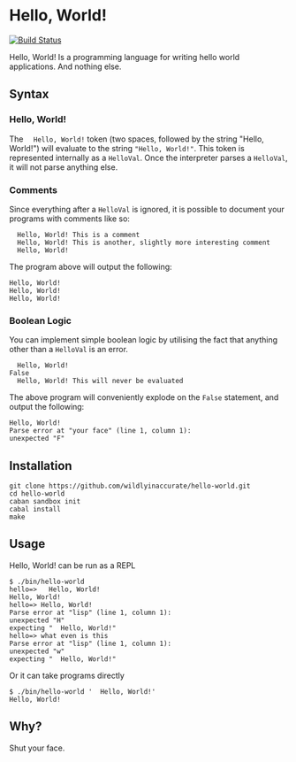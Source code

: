 # Hello, World!

[![Build Status](https://travis-ci.org/wildlyinaccurate/hello-world.svg?branch=master)](https://travis-ci.org/wildlyinaccurate/hello-world)

Hello, World! Is a programming language for writing hello world applications. And nothing else.

## Syntax

### Hello, World!

The <code>&nbsp;&nbsp;Hello, World!</code> token (two spaces, followed by the string "Hello, World!") will evaluate to the string `"Hello, World!"`. This token is represented internally as a `HelloVal`. Once the interpreter parses a `HelloVal`, it will not parse anything else.

### Comments

Since everything after a `HelloVal` is ignored, it is possible to document your programs with comments like so:

```
  Hello, World! This is a comment
  Hello, World! This is another, slightly more interesting comment
  Hello, World!
```

The program above will output the following:

```
Hello, World!
Hello, World!
Hello, World!
```

### Boolean Logic

You can implement simple boolean logic by utilising the fact that anything other than a `HelloVal` is an error.


```
  Hello, World!
False
  Hello, World! This will never be evaluated
```

The above program will conveniently explode on the `False` statement, and output the following:

```
Hello, World!
Parse error at "your face" (line 1, column 1):
unexpected "F"
```

## Installation

```
git clone https://github.com/wildlyinaccurate/hello-world.git
cd hello-world
caban sandbox init
cabal install
make
```

## Usage

Hello, World! can be run as a REPL

```
$ ./bin/hello-world
hello=>   Hello, World!
Hello, World!
hello=> Hello, World!
Parse error at "lisp" (line 1, column 1):
unexpected "H"
expecting "  Hello, World!"
hello=> what even is this
Parse error at "lisp" (line 1, column 1):
unexpected "w"
expecting "  Hello, World!"
```

Or it can take programs directly

```
$ ./bin/hello-world '  Hello, World!'
Hello, World!
```

## Why?

Shut your face.
